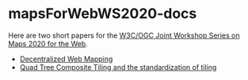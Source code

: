 # mapsForWebWS2020-docs

Here are two short papers for the [W3C/OGC Joint Workshop Series on Maps 2020 for the Web](https://www.w3.org/2020/maps/).

* [Decentralized Web Mapping](de-centralized%20web%20mapping.md)
* [Quad Tree Composite Tiling and the standardization of tiling](Quad%20Tree%20Composite%20Tiling%20and%20Vector%20Tile%20Standard.md)
